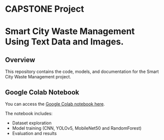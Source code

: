 # CAPSTONE Project
# Smart City Waste Management Using Text Data and Images.


## Overview
This repository contains the code, models, and documentation for the Smart City Waste Management project.

## Google Colab Notebook
You can access the [Google Colab notebook here](https://colab.research.google.com/drive/1qOiAZLeekeU4Y6s7D-6HRqelwWSnimGL?usp=sharing).

The notebook includes:
- Dataset exploration
- Model training (CNN, YOLOv5, MobileNet50 and RandomForest)
- Evaluation and results



